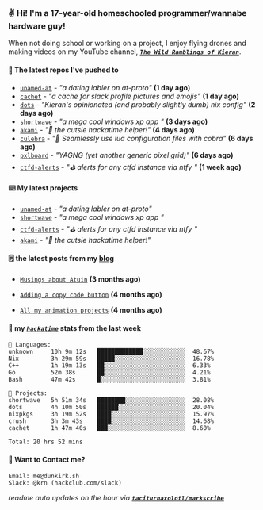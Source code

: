 ### ✌️ Hi! I'm a 17-year-old homeschooled programmer/wannabe hardware guy!

When not doing school or working on a project, I enjoy flying drones and making videos on my YouTube channel, [**_`The Wild Ramblings of Kieran`_**](https://youtube.com/@kieran.rambles).

#### 👷 The latest repos I've pushed to

- [`unamed-at`](https://github.com/taciturnaxolotl/unamed-at) - _"a dating labler on at-proto"_ **(1 day ago)**
- [`cachet`](https://github.com/taciturnaxolotl/cachet) - _"a cache for slack profile pictures and emojis"_ **(1 day ago)**
- [`dots`](https://github.com/taciturnaxolotl/dots) - _"Kieran's opinionated (and probably slightly dumb) nix config"_ **(2 days ago)**
- [`shortwave`](https://github.com/taciturnaxolotl/shortwave) - _"a mega cool windows xp app "_ **(3 days ago)**
- [`akami`](https://github.com/taciturnaxolotl/akami) - _"🌷 the cutsie hackatime helper!"_ **(4 days ago)**
- [`culebra`](https://github.com/Fuabioo/culebra) - _"🐍 Seamlessly use lua configuration files with cobra"_ **(6 days ago)**
- [`pxlboard`](https://github.com/taciturnaxolotl/pxlboard) - _"YAGNG (yet another generic pixel grid)"_ **(6 days ago)**
- [`ctfd-alerts`](https://github.com/taciturnaxolotl/ctfd-alerts) - _"⛳ alerts for any ctfd instance via ntfy "_ **(1 week ago)**

#### ⌨️ My latest projects

- [`unamed-at`](https://github.com/taciturnaxolotl/unamed-at) - _"a dating labler on at-proto"_
- [`shortwave`](https://github.com/taciturnaxolotl/shortwave) - _"a mega cool windows xp app "_
- [`ctfd-alerts`](https://github.com/taciturnaxolotl/ctfd-alerts) - _"⛳ alerts for any ctfd instance via ntfy "_
- [`akami`](https://github.com/taciturnaxolotl/akami) - _"🌷 the cutsie hackatime helper!"_

#### 🗒️ the latest posts from my [blog](https://dunkirk.sh)

- [`Musings about Atuin`](https://dunkirk.sh/blog/atuin/) **(3 months ago)**

- [`Adding a copy code button`](https://dunkirk.sh/blog/adding-a-copy-button/) **(4 months ago)**

- [`All my animation projects`](https://dunkirk.sh/blog/my-animations/) **(4 months ago)**



#### 📡 my [_`hackatime`_](https://waka.hackclub.com) stats from the last week

```text
💾 Languages:
unknown     10h 9m 12s   █████████████░░░░░░░░░░░░  48.67%
Nix         3h 29m 59s   █████░░░░░░░░░░░░░░░░░░░░  16.78%
C++         1h 19m 13s   ██░░░░░░░░░░░░░░░░░░░░░░░  6.33%
Go          52m 38s      ██░░░░░░░░░░░░░░░░░░░░░░░  4.21%
Bash        47m 42s      █░░░░░░░░░░░░░░░░░░░░░░░░  3.81%

💼 Projects:
shortwave   5h 51m 34s   ████████░░░░░░░░░░░░░░░░░  28.08%
dots        4h 10m 50s   ██████░░░░░░░░░░░░░░░░░░░  20.04%
nixpkgs     3h 19m 52s   ████░░░░░░░░░░░░░░░░░░░░░  15.97%
crush       3h 3m 43s    ████░░░░░░░░░░░░░░░░░░░░░  14.68%
cachet      1h 47m 40s   ███░░░░░░░░░░░░░░░░░░░░░░  8.60%

Total: 20 hrs 52 mins
```

#### 📮 Want to Contact me?

```text
Email: me@dunkirk.sh
Slack: @krn (hackclub.com/slack)
```

_readme auto updates on the hour via [**`taciturnaxolotl/markscribe`**](https://github.com/taciturnaxolotl/markscribe)_
